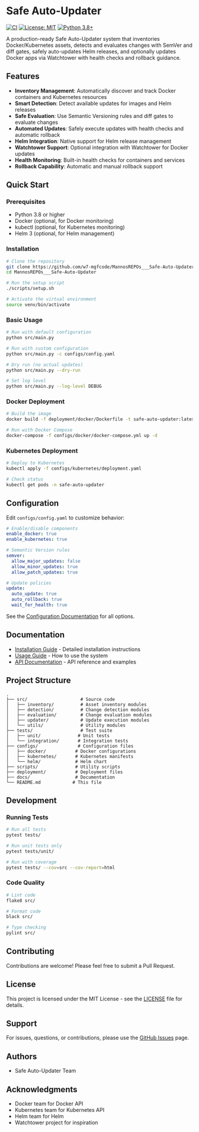 # Safe Auto-Updater

[![CI](https://github.com/w7-mgfcode/MannosREPOs___Safe-Auto-Updater/workflows/CI/badge.svg)](https://github.com/w7-mgfcode/MannosREPOs___Safe-Auto-Updater/actions)
[![License: MIT](https://img.shields.io/badge/License-MIT-yellow.svg)](https://opensource.org/licenses/MIT)
[![Python 3.8+](https://img.shields.io/badge/python-3.8+-blue.svg)](https://www.python.org/downloads/)

A production-ready Safe Auto-Updater system that inventories Docker/Kubernetes assets, detects and evaluates changes with SemVer and diff gates, safely auto-updates Helm releases, and optionally updates Docker apps via Watchtower with health checks and rollback guidance.

## Features

- **Inventory Management**: Automatically discover and track Docker containers and Kubernetes resources
- **Smart Detection**: Detect available updates for images and Helm releases
- **Safe Evaluation**: Use Semantic Versioning rules and diff gates to evaluate changes
- **Automated Updates**: Safely execute updates with health checks and automatic rollback
- **Helm Integration**: Native support for Helm release management
- **Watchtower Support**: Optional integration with Watchtower for Docker updates
- **Health Monitoring**: Built-in health checks for containers and services
- **Rollback Capability**: Automatic and manual rollback support

## Quick Start

### Prerequisites

- Python 3.8 or higher
- Docker (optional, for Docker monitoring)
- kubectl (optional, for Kubernetes monitoring)
- Helm 3 (optional, for Helm management)

### Installation

```bash
# Clone the repository
git clone https://github.com/w7-mgfcode/MannosREPOs___Safe-Auto-Updater.git
cd MannosREPOs___Safe-Auto-Updater

# Run the setup script
./scripts/setup.sh

# Activate the virtual environment
source venv/bin/activate
```

### Basic Usage

```bash
# Run with default configuration
python src/main.py

# Run with custom configuration
python src/main.py -c configs/config.yaml

# Dry run (no actual updates)
python src/main.py --dry-run

# Set log level
python src/main.py --log-level DEBUG
```

### Docker Deployment

```bash
# Build the image
docker build -f deployment/docker/Dockerfile -t safe-auto-updater:latest .

# Run with Docker Compose
docker-compose -f configs/docker/docker-compose.yml up -d
```

### Kubernetes Deployment

```bash
# Deploy to Kubernetes
kubectl apply -f configs/kubernetes/deployment.yaml

# Check status
kubectl get pods -n safe-auto-updater
```

## Configuration

Edit `configs/config.yaml` to customize behavior:

```yaml
# Enable/disable components
enable_docker: true
enable_kubernetes: true

# Semantic Version rules
semver:
  allow_major_updates: false
  allow_minor_updates: true
  allow_patch_updates: true

# Update policies
update:
  auto_update: true
  auto_rollback: true
  wait_for_health: true
```

See the [Configuration Documentation](docs/CONFIG.md) for all options.

## Documentation

- [Installation Guide](docs/INSTALL.md) - Detailed installation instructions
- [Usage Guide](docs/USAGE.md) - How to use the system
- [API Documentation](docs/API.md) - API reference and examples

## Project Structure

```
.
├── src/                    # Source code
│   ├── inventory/          # Asset inventory modules
│   ├── detection/          # Change detection modules
│   ├── evaluation/         # Change evaluation modules
│   ├── updater/            # Update execution modules
│   └── utils/              # Utility modules
├── tests/                  # Test suite
│   ├── unit/              # Unit tests
│   └── integration/       # Integration tests
├── configs/               # Configuration files
│   ├── docker/           # Docker configurations
│   ├── kubernetes/       # Kubernetes manifests
│   └── helm/             # Helm chart
├── scripts/              # Utility scripts
├── deployment/           # Deployment files
├── docs/                 # Documentation
└── README.md            # This file
```

## Development

### Running Tests

```bash
# Run all tests
pytest tests/

# Run unit tests only
pytest tests/unit/

# Run with coverage
pytest tests/ --cov=src --cov-report=html
```

### Code Quality

```bash
# Lint code
flake8 src/

# Format code
black src/

# Type checking
pylint src/
```

## Contributing

Contributions are welcome! Please feel free to submit a Pull Request.

## License

This project is licensed under the MIT License - see the [LICENSE](LICENSE) file for details.

## Support

For issues, questions, or contributions, please use the [GitHub Issues](https://github.com/w7-mgfcode/MannosREPOs___Safe-Auto-Updater/issues) page.

## Authors

- Safe Auto-Updater Team

## Acknowledgments

- Docker team for Docker API
- Kubernetes team for Kubernetes API
- Helm team for Helm
- Watchtower project for inspiration
